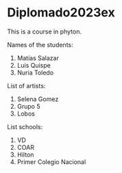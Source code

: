 # Diplomado2023ex
This is a course in phyton.

Names of the students:
1. Matías Salazar
2. Luis Quispe
3. Nuria Toledo

List of artists:
1. Selena Gomez
2. Grupo 5
3. Lobos

List schools:
1. VD
2. COAR
3. Hilton
4. Primer Colegio Nacional
   
